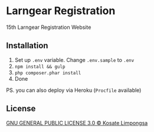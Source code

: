 # Larngear Registration

15th Larngear Registration Website

## Installation

1. Set up `.env` variable. Change `.env.sample` to `.env`
2. `npm install && gulp`
3. `php composer.phar install`
4. Done

PS. you can also deploy via Heroku (`Procfile` available)

## License

[GNU GENERAL PUBLIC LICENSE 3.0 &copy; Kosate Limpongsa](LICENSE.md)
